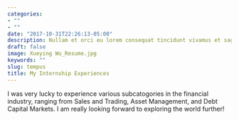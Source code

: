 ```yaml
---
categories:
- ""
- ""
date: "2017-10-31T22:26:13-05:00"
description: Nullam et orci eu lorem consequat tincidunt vivamus et sagittis magna sed nunc rhoncus condimentum sem. In efficitur ligula tate urna. Maecenas massa sed magna lacinia magna pellentesque lorem ipsum dolor. Nullam et orci eu lorem consequat tincidunt. Vivamus et sagittis tempus.
draft: false
image: Xueying Wu_Resume.jpg
keywords: ""
slug: tempus
title: My Internship Experiences
---
```

I was very lucky to experience various subcatogories in the financial industry, ranging from Sales and Trading, Asset Management, and Debt Capital Markets. 
I am really looking forward to exploring the world further!